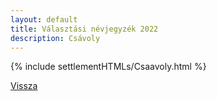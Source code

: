 ```yaml
---
layout: default
title: Választási névjegyzék 2022
description: Csávoly
---
```


{% include settlementHTMLs/Csaavoly.html %}

[Vissza](../)